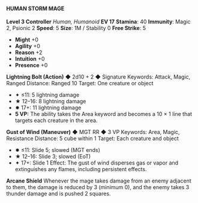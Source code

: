 #### HUMAN STORM MAGE

**Level 3 Controller**
*Human, Humanoid*
**EV 17**
**Stamina**: 40
**Immunity**: Magic 2, Psionic 2
**Speed**: 5
**Size**: 1M / Stability 0
**Free Strike**: 5

- **Might** +0
- **Agility** +0
- **Reason** +2
- **Intuition** +0
- **Presence** +0

**Lightning Bolt (Action)** ◆ 2d10 + 2 ◆ Signature
Keywords: Attack, Magic, Ranged
Distance: Ranged 10
Target: One creature or object

- ✦ ≤11: 5 lightning damage
- ★ 12–16: 8 lightning damage
- ✸ 17+: 11 lightning damage
- **5 VP:** The ability takes the Area keyword and becomes a 10 × 1 line that targets each creature in the area.

**Gust of Wind (Maneuver)** ◆ MGT RR ◆ 3 VP
Keywords: Area, Magic, Resistance
Distance: 5 cube within 1
Target: Each creature and object

- ✸ ≤11: Slide 5; slowed (MGT ends)
- ★ 12–16: Slide 3; slowed (EoT)
- ✦ 17+: Slide 1
  Effect: The gust of wind disperses gas or vapor and extinguishes any flames, including persistent effects.

**Arcane Shield**
Whenever the mage takes damage from an enemy adjacent to them, the damage is reduced by 3 (minimum 0), and the enemy takes 3 thunder damage and is pushed 2 squares.

